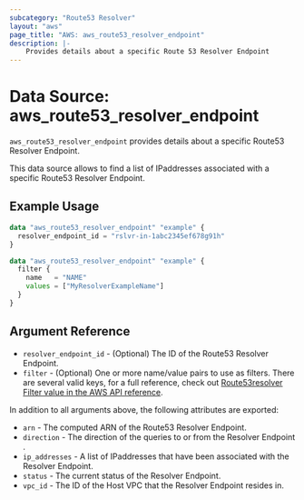 ```yaml
---
subcategory: "Route53 Resolver"
layout: "aws"
page_title: "AWS: aws_route53_resolver_endpoint"
description: |-
    Provides details about a specific Route 53 Resolver Endpoint
---
```


# Data Source: aws_route53_resolver_endpoint

`aws_route53_resolver_endpoint` provides details about a specific Route53 Resolver Endpoint.

This data source allows to find a list of IPaddresses associated with a specific Route53 Resolver Endpoint.

## Example Usage

```terraform
data "aws_route53_resolver_endpoint" "example" {
  resolver_endpoint_id = "rslvr-in-1abc2345ef678g91h"
}
```

```terraform
data "aws_route53_resolver_endpoint" "example" {
  filter {
    name   = "NAME"
    values = ["MyResolverExampleName"]
  }
}
```

## Argument Reference

* `resolver_endpoint_id` - (Optional) The ID of the Route53 Resolver Endpoint.
* `filter` - (Optional) One or more name/value pairs to use as filters. There are
several valid keys, for a full reference, check out
[Route53resolver Filter value in the AWS API reference][1].

In addition to all arguments above, the following attributes are exported:

* `arn` - The computed ARN of the Route53 Resolver Endpoint.
* `direction` - The direction of the queries to or from the Resolver Endpoint .
* `ip_addresses` - A list of IPaddresses that have been associated with the Resolver Endpoint.
* `status` - The current status of the Resolver Endpoint.
* `vpc_id` - The ID of the Host VPC that the Resolver Endpoint resides in.

[1]: https://docs.aws.amazon.com/Route53/latest/APIReference/API_route53resolver_Filter.html
